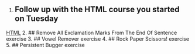 1. ## Follow up with the HTML course you started on Tuesday
[HTML](SESION/README.md)
2. ## Remove All Exclamation Marks From The End Of Sentence exercise
3. ## Vowel Remover exercise
4. ## Rock Paper Scissors! exercise
5. ## Persistent Bugger exercise